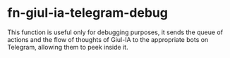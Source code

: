 # fn-giul-ia-telegram-debug

This function is useful only for debugging purposes, it sends the queue of actions and the flow of thoughts of Giul-IA to the appropriate bots on Telegram, allowing them to peek inside it.